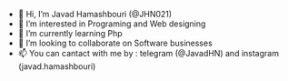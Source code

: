 - 👋 Hi, I’m Javad Hamashbouri (@JHN021)
- 👀 I’m interested in Programing and Web designing
- 🌱 I’m currently learning Php
- 💞️ I’m looking to collaborate on Software businesses
- 📫 You can cantact with me by : telegram (@JavadHN) and instagram (javad.hamashbouri)

<!---
JHN031/JHN031 is a ✨ special ✨ repository because its `README.md` (this file) appears on your GitHub profile.
You can click the Preview link to take a look at your changes.
--->
